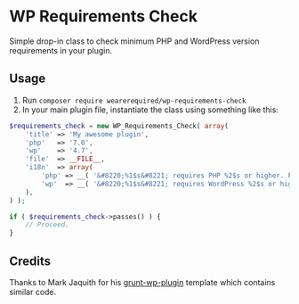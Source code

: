 # WP Requirements Check

Simple drop-in class to check minimum PHP and WordPress version requirements in your plugin.

## Usage

1. Run `composer require wearerequired/wp-requirements-check`
2. In your main plugin file, instantiate the class using something like this:

```php
$requirements_check = new WP_Requirements_Check( array(
	'title' => 'My awesome plugin',
	'php'   => '7.0',
	'wp'    => '4.7',
	'file'  => __FILE__,
	'i18n'  => array(
		'php' => __( '&#8220;%1$s&#8221; requires PHP %2$s or higher. Please upgrade.', 'my-plugin' ),
		'wp'  => __( '&#8220;%1$s&#8221; requires WordPress %2$s or higher. Please upgrade.', 'my-plugin' ),
	),
) );

if ( $requirements_check->passes() ) {
	// Proceed.
}
```

## Credits

Thanks to Mark Jaquith for his [grunt-wp-plugin](https://github.com/markjaquith/grunt-wp-plugin) template which contains similar code.
